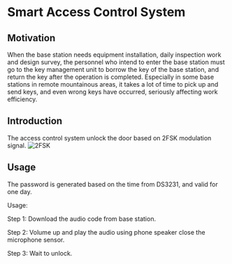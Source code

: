 # Smart Access Control System

## Motivation

When the base station needs equipment installation, daily inspection work and design survey, the personnel who intend to enter the base station must go to the key management unit to borrow the key of the base station, and return the key after the operation is completed. Especially in some base stations in remote mountainous areas, it takes a lot of time to pick up and send keys, and even wrong keys have occurred, seriously affecting work efficiency.

## Introduction
The access control system unlock the door based on 2FSK modulation signal.
![2FSK](https://github.com/Oliverckb/Smart_access_control_system/assets/64025096/fed3ce84-dd3e-4175-8c34-494686f8ade8)

## Usage
The password is generated based on the time from DS3231, and valid for one day.

Usage: 

Step 1: Download the audio code from base station.

Step 2: Volume up and play the audio using phone speaker close the microphone sensor.

Step 3: Wait to unlock.
